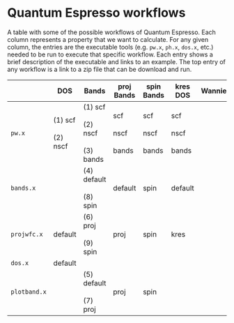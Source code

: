 # Quantum Espresso workflows

A table with some of the possible workflows of Quantum Espresso.
Each column represents a property that we want to calculate.
For any given column, the entries are the executable tools (e.g. `pw.x`, `ph.x`, `dos.x`, etc.) needed to be run to execute that specific workflow.
Each entry shows a brief description of the executable and links to an example.
The top entry of any workflow is a link to a zip file that can be download and run.

|     | DOS | Bands | proj Bands | spin Bands | kres DOS | Wannier90 |
|-----|-----|------|-------|--------|--------|------|
|`pw.x`      |(1) scf<br><br>(2) nscf | (1) scf <br><br> (2) nscf <br><br> (3) bands | scf <br><br> nscf <br><br> bands | scf <br><br> nscf <br><br> bands | scf <br><br> nscf <br><br> bands | |
|`bands.x`   | | (4) default <br><br> (8) spin| default | spin | default | |
|`projwfc.x` | default | (6) proj <br><br> (9) spin | proj | spin | kres | |
|`dos.x`     | default | | | | | |
|`plotband.x`| | (5) default <br><br> (7) proj | proj | spin | | |

